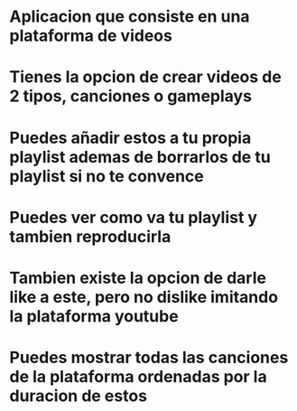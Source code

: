 # Aplicacion que consiste en una plataforma de videos
# Tienes la opcion de crear videos de 2 tipos, canciones o gameplays
# Puedes añadir estos a tu propia playlist ademas de borrarlos de tu playlist si no te convence
# Puedes ver como va tu playlist y tambien reproducirla
# Tambien existe la opcion de darle like a este, pero no dislike imitando la plataforma youtube
# Puedes mostrar todas las canciones de la plataforma ordenadas por la duracion de estos
